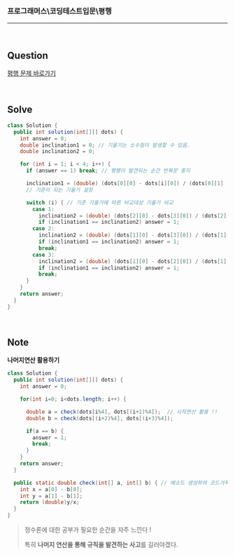 ### 프로그래머스\코딩테스트입문\평행

---

<br/>

## Question

[평행 문제 바로가기](https://school.programmers.co.kr/learn/courses/30/lessons/120875)

<br/>

## Solve

```java
class Solution {
  public int solution(int[][] dots) {
    int answer = 0;
    double inclination1 = 0; // 기울기는 소수점이 발생할 수 있음.
    double inclination2 = 0;

    for (int i = 1; i < 4; i++) {
      if (answer == 1) break; // 평행이 발견되는 순간 반복문 중지

      inclination1 = (double) (dots[0][0] - dots[i][0]) / (dots[0][1] - dots[i][1]);
      // 기준이 되는 기울기 설정

      switch (i) { // 기준 기울기에 따른 비교대상 기울기 비교
        case 1:
          inclination2 = (double) (dots[2][0] - dots[3][0]) / (dots[2][1] - dots[3][1]);
          if (inclination1 == inclination2) answer = 1;
        case 2:
          inclination2 = (double) (dots[1][0] - dots[3][0]) / (dots[1][1] - dots[3][1]);
          if (inclination1 == inclination2) answer = 1;
          break;
        case 3:
          inclination2 = (double) (dots[1][0] - dots[2][0]) / (dots[1][1] - dots[2][1]);
          if (inclination1 == inclination2) answer = 1;
          break;
      }
    }
    return answer;
  }
}
```

<br/>

## Note

**나머지연산 활용하기**

```java
class Solution {
  public int solution(int[][] dots) {
    int answer = 0;

    for(int i=0; i<dots.length; i++) {

      double a = check(dots[i%4], dots[(i+1)%4]);  // 사칙연산 활용 !!
      double b = check(dots[(i+2)%4], dots[(i+3)%4]);

      if(a == b) {
        answer = 1;
        break;
      }
    }
    return answer;
  }

  public static double check(int[] a, int[] b) { // 메소드 생성하여 코드가독성 높이기
    int x = a[0] - b[0];
    int y = a[1] - b[1];
    return (double)y/x;
  }
}
```

> 정수론에 대한 공부가 필요한 순간을 자주 느낀다 !
>
> 특히 **나머지 연산을 통해 규칙을 발견하는 사고**를 길러야겠다.
